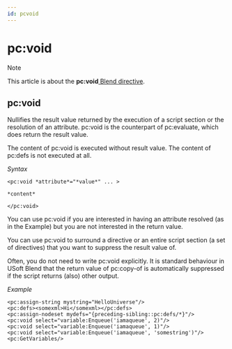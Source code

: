 ```yaml
---
id: pcvoid
---
```


# pc:void



> [!NOTE]
> This article is about the **pc:void**[ Blend directive](/docs/Repositories/Blend%20directives).

## **pc:void**

Nullifies the result value returned by the execution of a script section or the resolution of an attribute.
pc:void is the counterpart of pc:evaluate, which does return the result value.

The content of pc:void is executed without result value. The content of pc:defs is not executed at all.

*Syntax*
 

```
<pc:void *attribute*="*value*" ... >

*content*

</pc:void>
```

You can use pc:void if you are interested in having an attribute resolved (as in the Example) but you are not interested in the return value.

You can use pc:void to surround a directive or an entire script section (a set of directives) that you want to suppress the result value of.

Often, you do not need to write pc:void explicitly. It is standard behaviour in USoft Blend that the return value of pc:copy-of is automatically suppressed if the script returns (also) other output.

*Example*

```language-xml
<pc:assign-string mystring="HelloUniverse"/>
<pc:defs><somexml>Hi</somexml></pc:defs>
<pc:assign-nodeset mydefs="{preceding-sibling::pc:defs/*}"/>
<pc:void select="variable:Enqueue('iamaqueue', 2)"/>
<pc:void select="variable:Enqueue('iamaqueue', 1)"/>
<pc:void select="variable:Enqueue('iamaqueue', 'somestring')"/>
<pc:GetVariables/>
```

 